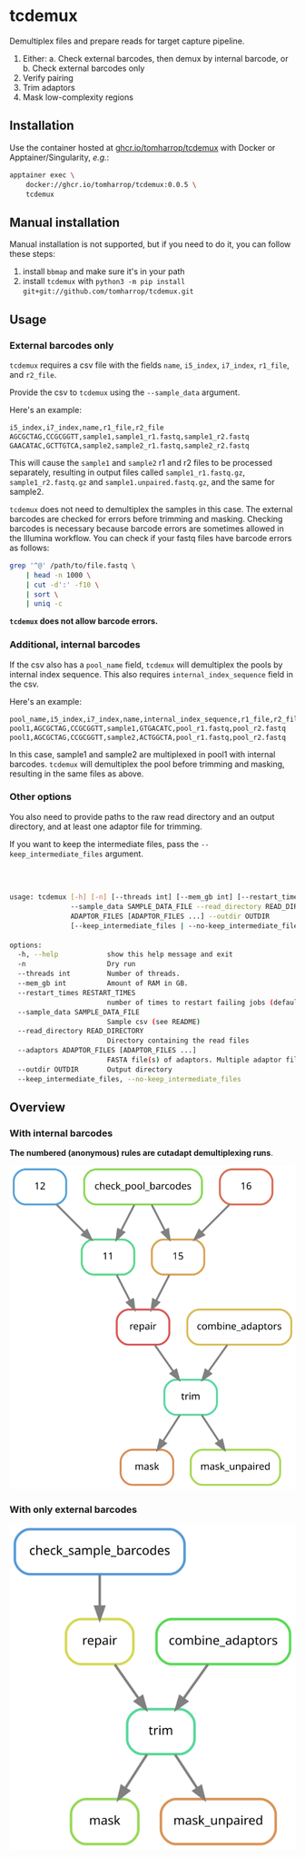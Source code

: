 # tcdemux

Demultiplex files and prepare reads for target capture pipeline.

1. Either:
    a. Check external barcodes, then demux by internal barcode, or
    b. Check external barcodes only
3. Verify pairing
4. Trim adaptors
5. Mask low-complexity regions

## Installation

Use the container hosted at [ghcr.io/tomharrop/tcdemux](https://ghcr.io/tomharrop/tcdemux) with Docker or Apptainer/Singularity, *e.g.*:

```bash
apptainer exec \
    docker://ghcr.io/tomharrop/tcdemux:0.0.5 \
    tcdemux
```

## Manual installation

Manual installation is not supported, but if you need to do it, you can follow these steps:

1. install `bbmap` and make sure it's in your path
2. install `tcdemux` with `python3 -m pip install git+git://github.com/tomharrop/tcdemux.git`

## Usage

### External barcodes only

`tcdemux` requires a csv file with the fields `name`, `i5_index`, `i7_index`, `r1_file`, and `r2_file`.

Provide the csv to `tcdemux` using the `--sample_data` argument.

Here's an example:

```csv
i5_index,i7_index,name,r1_file,r2_file
AGCGCTAG,CCGCGGTT,sample1,sample1_r1.fastq,sample1_r2.fastq
GAACATAC,GCTTGTCA,sample2,sample2_r1.fastq,sample2_r2.fastq
```

This will cause the `sample1` and `sample2` r1 and r2 files to be processed separately, resulting in output files called `sample1_r1.fastq.gz`, `sample1_r2.fastq.gz` and `sample1.unpaired.fastq.gz`, and the same for sample2.

`tcdemux` does not need to demultiplex the samples in this case.
The external barcodes are checked for errors before trimming and masking.
Checking barcodes is necessary because barcode errors are sometimes allowed in the Illumina workflow.
You can check if your fastq files have barcode errors as follows:

```bash
grep '^@' /path/to/file.fastq \
    | head -n 1000 \
    | cut -d':' -f10 \
    | sort \
    | uniq -c
```

**`tcdemux` does not allow barcode errors.**

### Additional, internal barcodes

If the csv also has a `pool_name` field, `tcdemux` will demultiplex the pools by internal index sequence.
This also requires `internal_index_sequence` field in the csv.

Here's an example:

```csv
pool_name,i5_index,i7_index,name,internal_index_sequence,r1_file,r2_file
pool1,AGCGCTAG,CCGCGGTT,sample1,GTGACATC,pool_r1.fastq,pool_r2.fastq
pool1,AGCGCTAG,CCGCGGTT,sample2,ACTGGCTA,pool_r1.fastq,pool_r2.fastq
```

In this case, sample1 and sample2 are multiplexed in pool1 with internal barcodes.
`tcdemux` will demultiplex the pool before trimming and masking, resulting in the same files as above.

### Other options

You also need to provide paths to the raw read directory and an output directory, and at least one adaptor file for trimming.

If you want to keep the intermediate files, pass the `--keep_intermediate_files` argument.

###  

```bash
usage: tcdemux [-h] [-n] [--threads int] [--mem_gb int] [--restart_times RESTART_TIMES]
               --sample_data SAMPLE_DATA_FILE --read_directory READ_DIRECTORY --adaptors
               ADAPTOR_FILES [ADAPTOR_FILES ...] --outdir OUTDIR
               [--keep_intermediate_files | --no-keep_intermediate_files]

options:
  -h, --help            show this help message and exit
  -n                    Dry run
  --threads int         Number of threads.
  --mem_gb int          Amount of RAM in GB.
  --restart_times RESTART_TIMES
                        number of times to restart failing jobs (default 0)
  --sample_data SAMPLE_DATA_FILE
                        Sample csv (see README)
  --read_directory READ_DIRECTORY
                        Directory containing the read files
  --adaptors ADAPTOR_FILES [ADAPTOR_FILES ...]
                        FASTA file(s) of adaptors. Multiple adaptor files can be used.
  --outdir OUTDIR       Output directory
  --keep_intermediate_files, --no-keep_intermediate_files
```

## Overview

### With internal barcodes

**The numbered (anonymous) rules are cutadapt demultiplexing runs**.

![Snakemake rulegraph](assets/graph.svg)

### With only external barcodes

![Snakemake rulegraph](assets/external_only_graph.svg)

